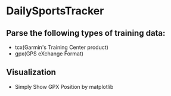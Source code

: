 # DailySportsTracker

## Parse the following types of training data:

- tcx(Garmin's Training Center product)
- gpx(GPS eXchange Format)

## Visualization

- Simply Show GPX Position by matplotlib
